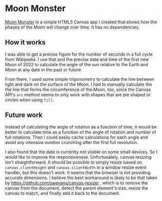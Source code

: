 # Moon Monster
[Moon Monster](https://themoon.monster) is a simple HTML5 Canvas app 
I created that shows how the phases of the Moon will change over time. It has
no dependencies.

## How it works
I was able to get a precise figure for the number of seconds in a
full cycle from Wikipedia. I use that and the precise date and time
of the first new Moon of 2022 to calculate the angle of the sun
relative to the Earth and Moon at any date in the past or future.

From there, I used some simple trigonometry to calculate the line 
between light and dark on the surface of the Moon. I had to manually
calculate the the line that forms the circumference of the Moon, too,
since the Canvas API's `arc` method seems to only work with shapes
that are pie shaped or circles when using `fill`.

## Future work
Instead of calculating the angle of rotation as a function of time,
it would be better to calculate time as a function of the angle of
rotation and number of full rotations. Then I could easily cache
calculations for each angle and avoid any intensive number crunching
after the first full revolution.

I also found that the date is currently not visible on some small
devices. So I would like to improve the responsiveness. Unfortunately,
canvas resizing isn't straightforward. It should be possible to simply
resize based on `canvas.clientHeight` and `canvas.clientWidth` in
a window resize event handler, but this doesn't work. It seems that
the browser is not providing accurate dimensions. I believe the best
workaround is likely to be that taken by https://github.com/swevans/canvas-resizer , 
which is to remove the canvas from the document, detect the
parent element's size, resize the canvas to match, and finally
add it back to the document.
